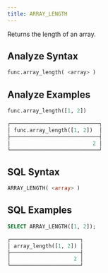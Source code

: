 ```yaml
---
title: ARRAY_LENGTH
---
```


Returns the length of an array.

## Analyze Syntax

```python
func.array_length( <array> )
```

## Analyze Examples

```python
func.array_length([1, 2])

┌────────────────────────────┐
│ func.array_length([1, 2])  │
├────────────────────────────┤
│                          2 │
└────────────────────────────┘
```

## SQL Syntax

```sql
ARRAY_LENGTH( <array> )
```

## SQL Examples

```sql
SELECT ARRAY_LENGTH([1, 2]);

┌──────────────────────┐
│ array_length([1, 2]) │
├──────────────────────┤
│                    2 │
└──────────────────────┘
```